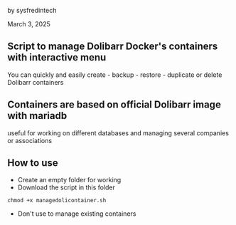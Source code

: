 by sysfredintech

March 3, 2025

## Script to manage Dolibarr Docker's containers with interactive menu
You can quickly and easily create - backup - restore - duplicate or delete Dolibarr containers

## Containers are based on official Dolibarr image with mariadb
useful for working on different databases and managing several companies or associations

## How to use
- Create an empty folder for working
- Download the script in this folder
```
chmod +x managedolicontainer.sh
```
- Don't use to manage existing containers
